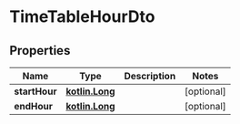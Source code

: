 # TimeTableHourDto

## Properties
Name | Type | Description | Notes
------------ | ------------- | ------------- | -------------
**startHour** | [**kotlin.Long**](.md) |  |  [optional]
**endHour** | [**kotlin.Long**](.md) |  |  [optional]
